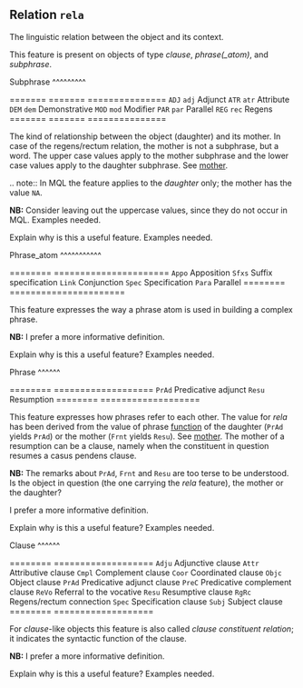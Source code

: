 Relation `rela`
---------------------------------------------------

The linguistic relation between the object and its context.

This feature is present on objects of type *clause*, *phrase(_atom)*, and *subphrase*.

Subphrase
^^^^^^^^^

======= ======= ===============
`ADJ` `adj` Adjunct
`ATR` `atr` Attribute
`DEM` `dem` Demonstrative
`MOD` `mod` Modifier
`PAR` `par` Parallel
`REG` `rec` Regens
======= ======= ===============

The kind of relationship between the object (daughter) and its mother.
In case of the regens/rectum relation, the mother is not a subphrase, but a word.
The upper case values apply to the mother subphrase and the lower case values apply to the daughter subphrase.
See [mother](mother).

.. note::
    In MQL the feature applies to the *daughter* only; the mother has the value `NA`.

**NB:**
Consider leaving out the uppercase values, since they do not occur in MQL.
Examples needed.

Explain why is this a useful feature. Examples needed.

Phrase_atom
^^^^^^^^^^^

======== ======================
`Appo` Apposition
`Sfxs` Suffix specification
`Link` Conjunction
`Spec` Specification
`Para` Parallel
======== ======================

This feature expresses the way a phrase atom is used in building a complex phrase.

**NB:**
I prefer a more informative definition.

Explain why is this a useful feature? Examples needed.


Phrase
^^^^^^

======== ===================
`PrAd` Predicative adjunct
`Resu` Resumption
======== ===================

This feature expresses how phrases refer to each other.
The value for *rela* has been derived from the value of phrase [function](function) of the daughter
(`PrAd` yields `PrAd`)
or the mother (`Frnt` yields `Resu`).
See [mother](mother).
The mother of a resumption can be a clause, namely when the constituent in question resumes a casus pendens clause.

**NB:**
The remarks about `PrAd`, `Frnt` and `Resu` are too terse to be understood.
Is the object in question (the one carrying the *rela* feature), the mother or the daughter?

I prefer a more informative definition.

Explain why is this a useful feature? Examples needed.

Clause
^^^^^^

======== ===================
`Adju` Adjunctive clause
`Attr` Attributive clause
`Cmpl` Complement clause
`Coor` Coordinated clause
`Objc` Object clause
`PrAd` Predicative adjunct clause
`PreC` Predicative complement clause
`ReVo` Referral to the vocative
`Resu` Resumptive clause
`RgRc` Regens/rectum connection
`Spec` Specification clause
`Subj` Subject clause
======== ===================

For *clause*-like objects this feature is also called *clause constituent relation*;
it indicates the syntactic function of the clause.

**NB:**
I prefer a more informative definition.

Explain why is this a useful feature? Examples needed.

